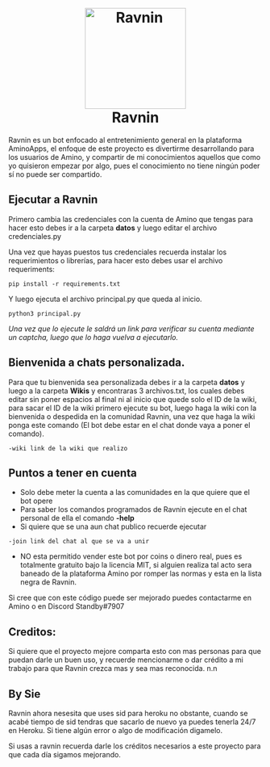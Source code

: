 <h1 align="center">
  <br>
  <a href="https://github.com/Slimakoi/Amino.py"><img src="https://cdn.discordapp.com/icons/856225017582190634/4cc99af0bf38e169f6e732f419c6e85d.png?size=512" alt="Ravnin" width="200"></a>
  <br>
  Ravnin
  <br>
</h1> 

Ravnin es un bot enfocado al entretenimiento general en la plataforma AminoApps, el enfoque de este proyecto es divertirme desarrollando para los usuarios de Amino, y compartir de mi conocimientos aquellos que como yo quisieron empezar por algo, pues el conocimiento no tiene ningún poder  sí no puede ser compartido.

## Ejecutar a Ravnin

Primero cambia las credenciales con la cuenta de Amino que tengas para hacer esto debes ir a la carpeta **datos** y luego editar el archivo credenciales.py

Una vez que hayas puestos tus credenciales recuerda instalar los requerimientos o librerías, para hacer esto debes usar el archivo requeriments: 
```
pip install -r requirements.txt
```
Y luego ejecuta el archivo principal.py que queda al inicio.

```
python3 principal.py
```

_Una vez que lo ejecute le saldrá un link para verificar su cuenta mediante un captcha, luego que lo haga vuelva a ejecutarlo._

## Bienvenida a chats personalizada.

Para que tu bienvenida sea personalizada debes ir a la carpeta **datos** y luego a la carpeta **Wikis** y encontraras 3 archivos.txt, los cuales debes editar sin poner espacios al final ni al inicio que quede solo el ID de la wiki, para sacar el ID de la wiki primero ejecute su bot, luego haga la wiki con la bienvenida o despedida en la comunidad Ravnin, una vez que haga la wiki ponga este comando (El bot debe estar en el chat donde vaya a poner el comando).
```
-wiki link de la wiki que realizo
```
## Puntos a tener en cuenta

* Solo debe meter la cuenta a las comunidades en la que quiere que el bot opere
* Para saber los comandos programados de Ravnin ejecute en el chat personal de ella el comando **-help**
* Si quiere que se una aun chat publico recuerde ejecutar 

```
-join link del chat al que se va a unir
```

* NO esta permitido vender este bot por coins o dinero real, pues es totalmente gratuito bajo la licencia MIT, si alguien realiza tal acto sera baneado de la plataforma Amino por romper las normas y esta en la lista negra de Ravnin.


Si cree que con este código puede ser mejorado puedes contactarme en Amino o en Discord  Standby#7907

## Creditos:

Si quiere que el proyecto mejore comparta esto con mas personas para que puedan darle un buen uso, y recuerde mencionarme o dar crédito a mi trabajo para que Ravnin crezca mas y sea mas reconocida. n.n


## By Sie 
Ravnin ahora nesesita que uses sid para heroku no obstante, cuando se acabé tiempo de sid tendras que sacarlo de nuevo ya puedes tenerla 24/7 en Heroku.
Si tiene algún error o algo de modificación digamelo.

Si usas a ravnin recuerda darle los créditos necesarios a este proyecto para que cada día sigamos mejorando. 




